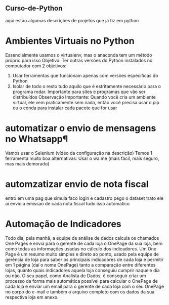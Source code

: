 ##  Curso-de-Python
aqui estao algumas descrições de projetos que ja fiz em python
# Ambientes Virtuais no Python
Essencialmente usamos o virtualenv, mas o anaconda tem um método próprio para isso
Objetivo: Ter outras versões do Python instalados no computador com 2 objetivos:
1. Usar ferramentas que funcionam apenas com versões específicas do Python
2. Isolar de todo o resto tudo aquilo que é estritamente necessário para o programa rodar. Importante para sites e programas que vão ser distribuídos
Observação Importante:
Quando você cria um ambiente virtual, ele vem praticamente sem nada, então você precisa usar o pip ou o conda para instalar cada pacote que for usar

# automatizar o envio de mensagens no Whatsapp¶
Vamos usar o Selenium (vídeo da configuração na descrição)
Temos 1 ferramenta muito boa alternativas:
Usar o wa.me (mais fácil, mais seguro, mas mais demorado)

# automzatizar envio de nota fiscal
entro em uma pag que simula faco login e cadastro
pego o dataset trato ele
ai envio a emissao de cada nota fiscal tudo isso automatico

# Automação de Indicadores
Todo dia, pela manhã, a equipe de análise de dados calcula os chamados One Pages e envia para o gerente de cada loja o OnePage da sua loja, bem como todas as informações usadas no cálculo dos indicadores.
Um One Page é um resumo muito simples e direto ao ponto, usado pela equipe de gerência de loja para saber os principais indicadores de cada loja e permitir em 1 página (daí o nome OnePage) tanto a comparação entre diferentes lojas, quanto quais indicadores aquela loja conseguiu cumprir naquele dia ou não.
O seu papel, como Analista de Dados, é conseguir criar um processo da forma mais automática possível para calcular o OnePage de cada loja e enviar um email para o gerente de cada loja com o seu OnePage no corpo do e-mail e também o arquivo completo com os dados da sua respectiva loja em anexo.
